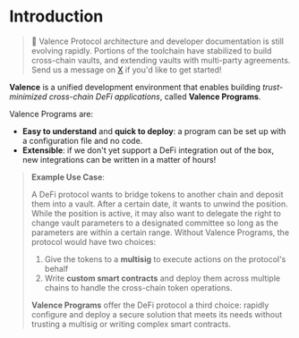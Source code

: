 # Introduction

> 🚧 Valence Protocol architecture and developer documentation is still evolving rapidly. Portions of the toolchain have stabilized to build cross-chain vaults, and extending vaults with multi-party agreements. Send us a message on [X](https://x.com/valencezone) if you'd like to get started!

**Valence** is a unified development environment that enables building *trust-minimized cross-chain DeFi applications*, called **Valence Programs**.

Valence Programs are:

- **Easy to understand** and **quick to deploy**: a program can be set up with a configuration file and no code.
- **Extensible**: if we don't yet support a DeFi integration out of the box, new integrations can be written in a matter of hours!

> **Example Use Case**:
>
> A DeFi protocol wants to bridge tokens to another chain and deposit them into a vault. After a certain date, it wants to unwind the position. While the position is active, it may also want to delegate the right to change vault parameters to a designated committee so long as the parameters are within a certain range.
> Without Valence Programs, the protocol would have two choices:  
> 1. Give the tokens to a **multisig** to execute actions on the protocol's behalf  
> 2. Write **custom smart contracts** and deploy them across multiple chains to handle the cross-chain token operations.
>
> **Valence Programs** offer the DeFi protocol a third choice: rapidly configure and deploy a secure solution that meets its needs without trusting a multisig or writing complex smart contracts.
